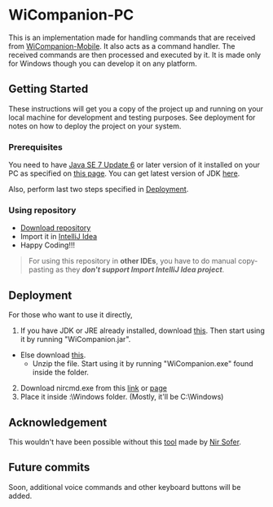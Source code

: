 # WiCompanion-PC

This is an implementation made for handling commands that are received from [WiCompanion-Mobile](https://github.com/MohZ13/WiCompanion-Mobile).
It also acts as a command handler. The received commands are then processed and executed by it. It is made only for Windows though you can develop it on any platform.

## Getting Started

These instructions will get you a copy of the project up and running on your local machine for development and testing purposes.
See deployment for notes on how to deploy the project on your system.

### Prerequisites

You need to have [Java SE 7 Update 6](http://www.oracle.com/technetwork/java/javase/downloads/java-archive-downloads-javase7-521261.html) or later version of it installed on your PC as specified on [this page](http://docs.oracle.com/javafx/2/system_requirements_2-2/jfxpub-system_requirements_2-2.htm).
You can get latest version of JDK [here](http://www.oracle.com/technetwork/java/javase/downloads/index.html).

Also, perform last two steps specified in [Deployment](https://github.com/MohZ13/WiCompanion-PC#deployment).

### Using repository

- [Download repository](https://github.com/MohZ13/WiCompanion-PC/archive/master.zip)
- Import it in [IntelliJ Idea](https://www.jetbrains.com/idea/download/#section=windows)
- Happy Coding!!!

> For using this repository in **other IDEs**, you have to do manual copy-pasting as they **_don't support Import IntelliJ Idea project_**.

## Deployment

For those who want to use it directly,
1. If you have JDK or JRE already installed, download [this](https://drive.google.com/open?id=0B85YwrZQON4pdGZiMXhwbG5lX28). Then start using it by running "WiCompanion.jar".

- Else download [this](https://drive.google.com/open?id=0B85YwrZQON4pZ1ZuUkNZOFp6QlU).
	- Unzip the file. Start using it by running "WiCompanion.exe" found inside the folder.

2. Download nircmd.exe from this [link](https://drive.google.com/open?id=0B85YwrZQON4pSWxuTHY1cTBtM2s) or [page](http://www.nirsoft.net/utils/nircmd.html)
3. Place it inside <Your Windows OS drive>:\Windows folder. (Mostly, it'll be C:\Windows)

## Acknowledgement

This wouldn't have been possible without this [tool](http://www.nirsoft.net/utils/nircmd.html) made by [Nir Sofer](http://www.nirsoft.net/about_nirsoft_freeware.html).

## Future commits

Soon, additional voice commands and other keyboard buttons will be added.

